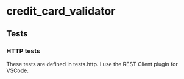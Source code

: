 # credit_card_validator
## Tests
### HTTP tests
These tests are defined in tests.http. I use the REST Client plugin for VSCode.